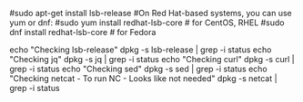 #sudo apt-get install lsb-release
#On Red Hat-based systems, you can use yum or dnf:
#sudo yum install redhat-lsb-core  # for CentOS, RHEL
#sudo dnf install redhat-lsb-core  # for Fedora

echo "Checking lsb-release"
dpkg -s lsb-release | grep -i status
echo "Checking jq"
dpkg -s jq | grep -i status
echo "Checking curl"
dpkg -s curl | grep -i status
echo "Checking sed"
dpkg -s sed | grep -i status
echo "Checking netcat - To run NC - Looks like not needed"
dpkg -s netcat | grep -i status

